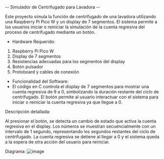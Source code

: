 -- Simulador de Centrifugado para Lavadora --

Este proyecto simula la función de centrifugado de una lavadora utilizando una Raspberry Pi Pico W y un display de 7 segmentos. El sistema permite a los usuarios iniciar o reiniciar la simulación de la cuenta regresiva del proceso de centrifugado mediante un botón.

- Hardware Requerido:
1. Raspberry Pi Pico W
2. Display de 7 segmentos
3. Resistencias adecuadas para los segmentos del display
4. Botón pulsador
5. Protoboard y cables de conexión

- Funcionalidad del Software:
- El código en C controla el display de 7 segmentos para mostrar una cuenta regresiva de 9 a 0, simbolizando la duración restante del ciclo de centrifugado. El botón permite al usuario interactuar con el sistema para iniciar o reiniciar la cuenta regresiva ya que llegue a 0.

Descripción detallada:

Al presionar el botón, se detecta un cambio de estado que activa la cuenta regresiva en el display.
Los números se muestran secuencialmente con un intervalo de 1 segundo, representando los segundos restantes del ciclo de centrifugado.
La cuenta regresiva se detiene al llegar a 0 y el sistema queda a la espera de otra acción del usuario para reiniciar.

Diagrama:
![image](https://github.com/Alfonso-Rangel/Panel-Lavadora/assets/66036399/2bc09f77-c380-4bfd-b4a5-0379bdddd454)
